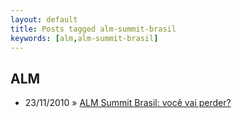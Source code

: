 ```yaml
---
layout: default
title: Posts tagged alm-summit-brasil
keywords: [alm,alm-summit-brasil]
---
```

<h2 class="category">ALM</h2>
<ul class="posts">
<li>
<p>
<span class="date">23/11/2010</span> &raquo; 
<a href="/blog/alm-summit-brasil-voce-nao-pode-perder">ALM Summit Brasil: você vai perder?</a>
</p>
</li> 
</ul>
